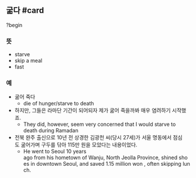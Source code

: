 ## 굶다 #card
?begin
### 뜻
- starve
- skip a meal
- fast
### 예
- 굶어 죽다
	- die of hunger/starve to death
- 하지만, 그들은 라마단 기간이 되어되자 제가 굶어 죽을까봐 매우 염려하기 시작했죠.
	- They did, however, seem very concerned that I would starve to death during Ramadan
- 전북 완주 출신으로 10년 전 상경한 김광천 씨(당시 27세)가 서울 명동에서 점심도 굶어가며 구두를 닦아 115만 원을 모았다는 내용이었다.
	- He went to Seoul 10 years ago from his hometown of Wanju, North Jeolla Province, shined shoes in downtown Seoul, and saved 1.15 million won , often skipping lunch.
